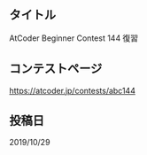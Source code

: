 ## タイトル

AtCoder Beginner Contest 144 復習

## コンテストページ

https://atcoder.jp/contests/abc144

## 投稿日

2019/10/29
